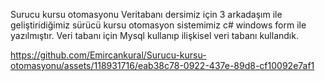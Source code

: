 Surucu kursu otomasyonu
Veritabanı dersimiz için 3 arkadaşım ile geliştiridiğimiz sürücü kursu otomasyon sistemimiz c# windows form ile yazılmıştır. Veri tabanı için Mysql kullanıp ilişkisel veri tabanı kullandık.

https://github.com/Emircankural/Surucu-kursu-otomasyonu/assets/118931716/eab38c78-0922-437e-89d8-cf10092e7af1
